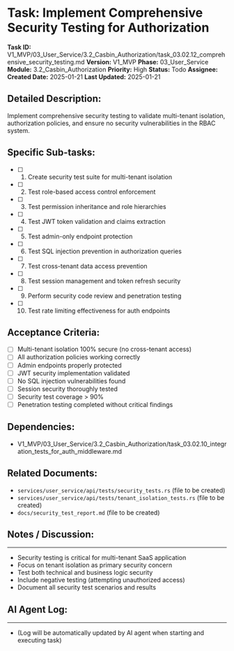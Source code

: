 # Task: Implement Comprehensive Security Testing for Authorization

**Task ID:** V1_MVP/03_User_Service/3.2_Casbin_Authorization/task_03.02.12_comprehensive_security_testing.md
**Version:** V1_MVP
**Phase:** 03_User_Service
**Module:** 3.2_Casbin_Authorization
**Priority:** High
**Status:** Todo
**Assignee:**
**Created Date:** 2025-01-21
**Last Updated:** 2025-01-21

## Detailed Description:
Implement comprehensive security testing to validate multi-tenant isolation, authorization policies, and ensure no security vulnerabilities in the RBAC system.

## Specific Sub-tasks:
- [ ] 1. Create security test suite for multi-tenant isolation
- [ ] 2. Test role-based access control enforcement
- [ ] 3. Test permission inheritance and role hierarchies
- [ ] 4. Test JWT token validation and claims extraction
- [ ] 5. Test admin-only endpoint protection
- [ ] 6. Test SQL injection prevention in authorization queries
- [ ] 7. Test cross-tenant data access prevention
- [ ] 8. Test session management and token refresh security
- [ ] 9. Perform security code review and penetration testing
- [ ] 10. Test rate limiting effectiveness for auth endpoints

## Acceptance Criteria:
- [ ] Multi-tenant isolation 100% secure (no cross-tenant access)
- [ ] All authorization policies working correctly
- [ ] Admin endpoints properly protected
- [ ] JWT security implementation validated
- [ ] No SQL injection vulnerabilities found
- [ ] Session security thoroughly tested
- [ ] Security test coverage > 90%
- [ ] Penetration testing completed without critical findings

## Dependencies:
- V1_MVP/03_User_Service/3.2_Casbin_Authorization/task_03.02.10_integration_tests_for_auth_middleware.md

## Related Documents:
- `services/user_service/api/tests/security_tests.rs` (file to be created)
- `services/user_service/api/tests/tenant_isolation_tests.rs` (file to be created)
- `docs/security_test_report.md` (file to be created)

## Notes / Discussion:
---
* Security testing is critical for multi-tenant SaaS application
* Focus on tenant isolation as primary security concern
* Test both technical and business logic security
* Include negative testing (attempting unauthorized access)
* Document all security test scenarios and results

## AI Agent Log:
---
* (Log will be automatically updated by AI agent when starting and executing task)
